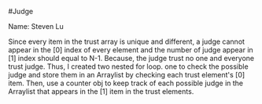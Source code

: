 #Judge

Name: Steven Lu

Since every item in the trust array is unique and different, a judge cannot appear in the [0] index of every element and the number of judge appear in [1] index should equal to N-1. Because, the judge trust no one and everyone trust judge. Thus, I created two nested for loop. one to check the possible judge and store them in an Arraylist by checking each trust element's [0] item. Then, use a counter obj to keep track of each possible judge in the Arraylist that appears in the [1] item in the trust elements. 

